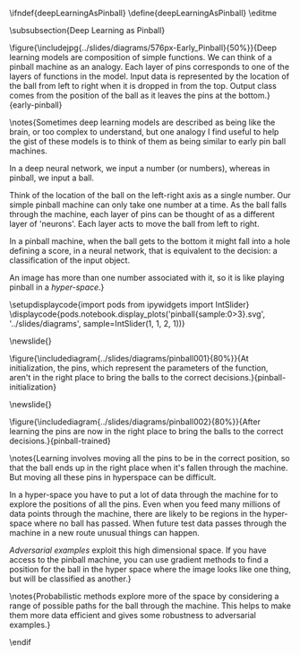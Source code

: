 \ifndef{deepLearningAsPinball}
\define{deepLearningAsPinball}
\editme

\subsubsection{Deep Learning as Pinball}

\figure{\includejpg{../slides/diagrams/576px-Early_Pinball}{50%}}{Deep learning models are composition of simple functions. We can think of a pinball machine as an analogy. Each layer of pins corresponds to one of the layers of functions in the model. Input data is represented by the location of the ball from left to right when it is dropped in from the top. Output class comes from the position of the ball as it leaves the pins at the bottom.}{early-pinball}

\notes{Sometimes deep learning models are described as being like the brain, or too complex to understand, but one analogy I find useful to help the gist of these models is to think of them as being similar to early pin ball machines. 

In a deep neural network, we input a number (or numbers), whereas in pinball, we input a ball. 

Think of the location of the ball on the left-right axis as a single number. Our simple pinball machine can only take one number at a time. As the ball falls through the machine, each layer of pins can be thought of as a different layer of 'neurons'. Each layer acts to move the ball from left to right. 

In a pinball machine, when the ball gets to the bottom it might fall into a hole defining a score, in a neural network, that is equivalent to the decision: a classification of the input object. 

An image has more than one number associated with it, so it is like playing pinball in a *hyper-space*.}

\setupdisplaycode{import pods
from ipywidgets import IntSlider}
\displaycode{pods.notebook.display_plots('pinball{sample:0>3}.svg', 
                            '../slides/diagrams',
							sample=IntSlider(1, 1, 2, 1))}

\newslide{}

\figure{\includediagram{../slides/diagrams/pinball001}{80%}}{At initialization, the pins, which represent the parameters of the function, aren't in the right place to bring the balls to the correct decisions.}{pinball-initialization}

\newslide{}

\figure{\includediagram{../slides/diagrams/pinball002}{80%}}{After learning the pins are now in the right place to bring the balls to the correct decisions.}{pinball-trained}

\notes{Learning involves moving all the pins to be in the correct position, so that the ball ends up in the right place when it's fallen through the machine. But moving all these pins in hyperspace can be difficult. 

In a hyper-space you have to put a lot of data through the machine for to explore the positions of all the pins. Even when you feed many millions of data points through the machine, there are likely to be regions in the hyper-space where no ball has passed. When future test data passes through the machine in a new route unusual things can happen.

*Adversarial examples* exploit this high dimensional space. If you have access to the pinball machine, you can use gradient methods to find a position for the ball in the hyper space where the image looks like one thing, but will be classified as another.}

\notes{Probabilistic methods explore more of the space by considering a range of possible paths for the ball through the machine. This helps to make them more data efficient and gives some robustness to adversarial examples.}

\endif
